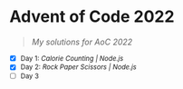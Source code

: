 # Advent of Code 2022

> *My solutions for AoC 2022*

<sup>

- [x] Day 1: *Calorie Counting | Node.js*
- [x] Day 2: *Rock Paper Scissors | Node.js*
- [ ] Day 3
<sup>
